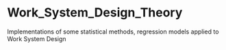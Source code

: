 # Work_System_Design_Theory
Implementations of some statistical methods, regression models applied to Work System Design
